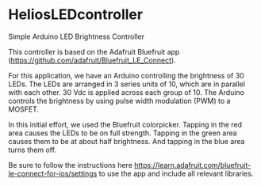 # HeliosLEDcontroller
Simple Arduino LED Brightness Controller

This controller is based on the Adafruit Bluefruit app (https://github.com/adafruit/Bluefruit_LE_Connect). 

For this application, we have an Arduino controlling the brightness of 30 LEDs. The LEDs are arranged in 3 series units of 10, which are in parallel with each other. 30 Vdc is applied across each group of 10. The Arduino controls the brightness by using pulse width modulation (PWM) to a MOSFET. 

In this initial effort, we used the Bluefruit colorpicker. Tapping in the red area causes the LEDs to be on full strength. Tapping in the green area causes them to be at about half brightness. And tapping in the blue area turns them off. 

Be sure to follow the instructions here https://learn.adafruit.com/bluefruit-le-connect-for-ios/settings to use the app and include all relevant libraries. 
